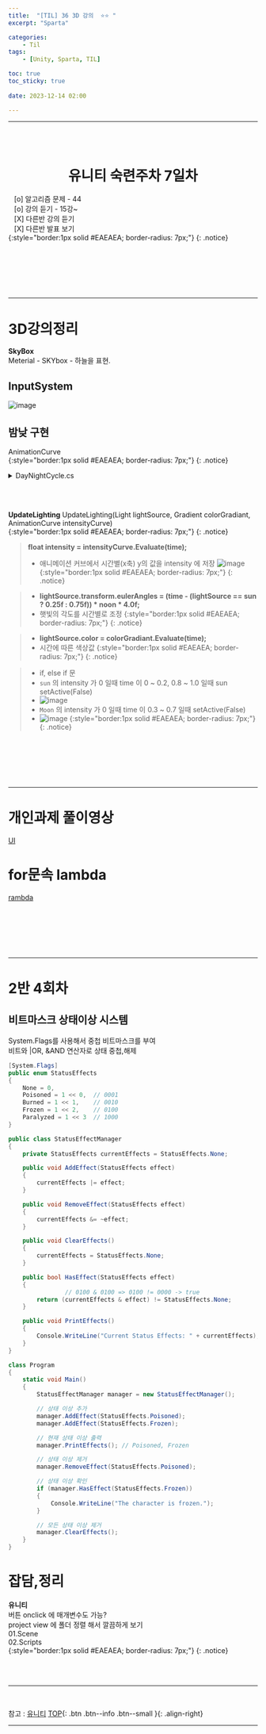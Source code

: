 ```yaml
---
title:  "[TIL] 36 3D 강의  ⭐⭐ "
excerpt: "Sparta"

categories:
    - Til
tags:
    - [Unity, Sparta, TIL]

toc: true
toc_sticky: true
 
date: 2023-12-14 02:00

---
```

- - -

<BR><BR>


<center><H1>  유니티 숙련주차 7일차 </H1></center>

&nbsp;&nbsp; [o] 알고리즘 문제  - 44  
&nbsp;&nbsp; [o] 강의 듣기 - 15강~  
&nbsp;&nbsp; [X] 다른반 강의 듣기    
&nbsp;&nbsp; [X] 다른반 발표 보기  
{:style="border:1px solid #EAEAEA; border-radius: 7px;"}
{: .notice}  

<br><br><br><br><br>
- - - 

# 3D강의정리
**SkyBox**  
Meterial - SKYbox  - 하늘을 표현.

## InputSystem  
![image](https://github.com/levell1/levell1.github.io/assets/96651722/adf5517f-6d89-4c77-b4f1-7883313f61d0)  

## 밤낮 구현
AnimationCurve  
{:style="border:1px solid #EAEAEA; border-radius: 7px;"}
{: .notice}  

<details>
<summary>DayNightCycle.cs</summary>

<div class="notice--primary" markdown="1"> 


```c#
using System.Collections;
using System.Collections.Generic;
using UnityEngine;

public class DayNightCycle : MonoBehaviour
{
    [Range(0.0f, 1.0f)]
    public float time;
    public float fullDayLength;
    public float startTime = 0.4f;
    private float timeRate;
    public Vector3 noon;

    [Header("Sun")]
    public Light sun;
    public Gradient sunColor;
    public AnimationCurve sunIntensity;

    [Header("Moon")]
    public Light moon;
    public Gradient moonColor;
    public AnimationCurve moonIntensity;

    [Header("Other Lighting")]
    public AnimationCurve lightingIntensityMultiplier;
    public AnimationCurve reflectionIntensityMultiplier;

    private void Start()
    {
        timeRate = 1.0f / fullDayLength;
        time = startTime;
    }

    private void Update()
    {
        time = (time + timeRate * Time.deltaTime) % 1.0f;

        UpdateLighting(sun, sunColor, sunIntensity);
        UpdateLighting(moon, moonColor, moonIntensity);

        RenderSettings.ambientIntensity = lightingIntensityMultiplier.Evaluate(time);
        RenderSettings.reflectionIntensity = reflectionIntensityMultiplier.Evaluate(time);

    }

    void UpdateLighting(Light lightSource, Gradient colorGradiant, AnimationCurve intensityCurve)
    {
        float intensity = intensityCurve.Evaluate(time);

        lightSource.transform.eulerAngles = (time - (lightSource == sun ? 0.25f : 0.75f)) * noon * 4.0f;
        lightSource.color = colorGradiant.Evaluate(time);
        lightSource.intensity = intensity;

        GameObject go = lightSource.gameObject;
        if (lightSource.intensity == 0 && go.activeInHierarchy)
            go.SetActive(false);
        else if (lightSource.intensity > 0 && !go.activeInHierarchy)
            go.SetActive(true);
    }
}
```

</div>
</details>

<br><Br>

**UpdateLighting**
UpdateLighting(Light lightSource, Gradient colorGradiant, AnimationCurve intensityCurve)  
{:style="border:1px solid #EAEAEA; border-radius: 7px;"}
{: .notice}  

> **float intensity = intensityCurve.Evaluate(time);** 
> - 애니메이션 커브에서 시간별(x축) y의 값을 intensity 에 저장
![image](https://github.com/levell1/levell1.github.io/assets/96651722/63594cf4-5059-4366-a834-b5a09778504f)
{:style="border:1px solid #EAEAEA; border-radius: 7px;"}
{: .notice}  

> -  **lightSource.transform.eulerAngles = (time - (lightSource == sun ? 0.25f : 0.75f)) * noon * 4.0f;**
> - 햇빛의 각도를 시간별로 조정
{:style="border:1px solid #EAEAEA; border-radius: 7px;"}
{: .notice}  

> - **lightSource.color = colorGradiant.Evaluate(time);**
> - 시간에 따른 색상값
{:style="border:1px solid #EAEAEA; border-radius: 7px;"}
{: .notice}  

> - if, else if 문
> - `sun` 의 intensity 가 0 일때  time 이 0 ~ 0.2, 0.8 ~ 1.0 일때 sun setActive(False)
> - ![image](https://github.com/levell1/levell1.github.io/assets/96651722/8aded1d6-9bcb-4693-a08d-cbcc239ba029)
> - `Moon` 의 intensity 가 0 일때  time 이 0.3 ~ 0.7 일때 setActive(False)
> - ![image](https://github.com/levell1/levell1.github.io/assets/96651722/19dbdbc3-14bd-4ac6-95d7-b930b8fcf450)
{:style="border:1px solid #EAEAEA; border-radius: 7px;"}
{: .notice}  

<br><br><br><br><br>
- - - 


# 개인과제 풀이영상

[UI](https://levell1.github.io/memo%20unity/MUnity-UiCanvas/)

# for문속 lambda

[rambda](https://levell1.github.io/memo%20unity/MUnity-lambda/)


<br><br><br><br><br>
- - - 

# 2반 4회차 
## 비트마스크 상태이상 시스템
System.Flags를  사용해서 중첩 비트마스크를 부여  
비트와 |OR, &AND 연산자로 상태 중첩,해제    
<div class="notice--primary" markdown="1"> 

```c#
[System.Flags]
public enum StatusEffects
{
    None = 0,
    Poisoned = 1 << 0,  // 0001
    Burned = 1 << 1,    // 0010
    Frozen = 1 << 2,    // 0100
    Paralyzed = 1 << 3  // 1000
}

public class StatusEffectManager
{
    private StatusEffects currentEffects = StatusEffects.None;

    public void AddEffect(StatusEffects effect)
    {
        currentEffects |= effect;
    }

    public void RemoveEffect(StatusEffects effect)
    {
        currentEffects &= ~effect;
    }

    public void ClearEffects()
    {
        currentEffects = StatusEffects.None;
    }

    public bool HasEffect(StatusEffects effect)
    {
				// 0100 & 0100 => 0100 != 0000 -> true
        return (currentEffects & effect) != StatusEffects.None;
    }

    public void PrintEffects()
    {
        Console.WriteLine("Current Status Effects: " + currentEffects);
    }
}

class Program
{
    static void Main()
    {
        StatusEffectManager manager = new StatusEffectManager();

        // 상태 이상 추가
        manager.AddEffect(StatusEffects.Poisoned);
        manager.AddEffect(StatusEffects.Frozen);

        // 현재 상태 이상 출력
        manager.PrintEffects(); // Poisoned, Frozen

        // 상태 이상 제거
        manager.RemoveEffect(StatusEffects.Poisoned);

        // 상태 이상 확인
        if (manager.HasEffect(StatusEffects.Frozen))
        {
            Console.WriteLine("The character is frozen.");
        }

        // 모든 상태 이상 제거
        manager.ClearEffects();
    }
}
```
</div>



# 잡담,정리

**유니티**  
버튼 onclick 에 매개변수도 가능?  
project view 에 폴더 정렬 해서 깔끔하게 보기  
01.Scene  
02.Scripts  
{:style="border:1px solid #EAEAEA; border-radius: 7px;"}
{: .notice}  

<br><br>
- - -

<br>

참고 : [유니티](https://docs.unity3d.com/kr/)
[TOP](#){: .btn .btn--info .btn--small }{: .align-right}
<br>
- - -
